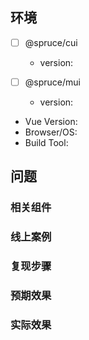 ## 环境

- [ ] @spruce/cui

  - version:

- [ ] @spruce/mui

  - version:

- Vue Version:
- Browser/OS:
- Build Tool:

## 问题

### 相关组件

### 线上案例

### 复现步骤

### 预期效果

### 实际效果
